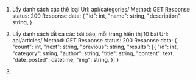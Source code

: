 1. Lấy danh sách các thể loại
    Url: api/categories/
    Method: GET
    Response status: 200
    Response data: {
                     "id": int,
                     "name": string,
                     "description": string,
                     }

2. Lấy danh sách tất cả các bài báo, mỗi trang hiển thị 10 bài
    Url: api/articles/
    Method: GET
    Response status: 200
    Response data: {
                    "count": int,
                    "next": string,
                    "previous": string,
                    "results": [{
                        "id": int,
                        "category": string,
                        "author": string,
                        "title": string,
                        "content": text,
                        "date_posted": datetime,
                        "img": string,
                    }]
    }

3. 
